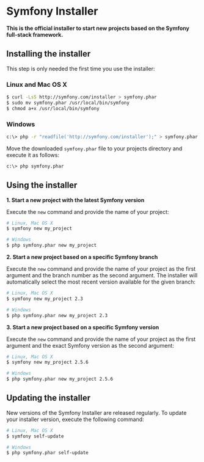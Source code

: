 Symfony Installer
=================

**This is the official installer to start new projects based on the Symfony 
full-stack framework.**

Installing the installer
------------------------

This step is only needed the first time you use the installer:

### Linux and Mac OS X

```bash
$ curl -LsS http://symfony.com/installer > symfony.phar
$ sudo mv symfony.phar /usr/local/bin/symfony
$ chmod a+x /usr/local/bin/symfony
```

### Windows

```bash
c:\> php -r "readfile('http://symfony.com/installer');" > symfony.phar
```

Move the downloaded `symfony.phar` file to your projects directory and execute 
it as follows:

```bash
c:\> php symfony.phar
```

Using the installer
-------------------

**1. Start a new project with the latest Symfony version**

Execute the `new` command and provide the name of your project:

```bash
# Linux, Mac OS X
$ symfony new my_project

# Windows
$ php symfony.phar new my_project
```

**2. Start a new project based on a specific Symfony branch**

Execute the `new` command and provide the name of your project as the first
argument and the branch number as the second argument. The installer will
automatically select the most recent version available for the given branch:

```bash
# Linux, Mac OS X
$ symfony new my_project 2.3

# Windows
$ php symfony.phar new my_project 2.3
```

**3. Start a new project based on a specific Symfony version**

Execute the `new` command and provide the name of your project as the first
argument and the exact Symfony version as the second argument:

```bash
# Linux, Mac OS X
$ symfony new my_project 2.5.6

# Windows
$ php symfony.phar new my_project 2.5.6
```

Updating the installer
----------------------

New versions of the Symfony Installer are released regularly. To update your
installer version, execute the following command:

```bash
# Linux, Mac OS X
$ symfony self-update

# Windows
$ php symfony.phar self-update
```

